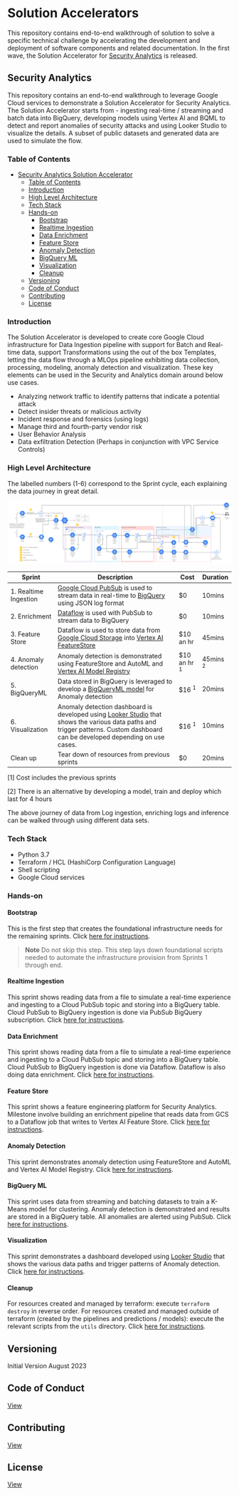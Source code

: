 # Solution Accelerators

This repository contains end-to-end walkthrough of solution to solve a specific technical challenge by accelerating the development and deployment of software components and related documentation. In the first wave, the Solution Accelerator for [Security Analytics](#security-analytics) is released.

## Security Analytics

This repository contains an end-to-end walkthrough to leverage Google Cloud services to demonstrate a Solution Accelerator for Security Analytics. The Solution Accelerator starts from - ingesting real-time / streaming and batch data into BigQuery, developing models using Vertex AI and BQML to detect and report anomalies of security attacks and using Looker Studio to visualize the details. A subset of public datasets and generated data are used to simulate the flow.  

### Table of Contents

- [Security Analytics Solution Accelerator](#security-analytics)
  - [Table of Contents](#table-of-contents)
  - [Introduction](#introduction)
  - [High Level Architecture](#high-level-architecture)
  - [Tech Stack](#tech-stack)
  - [Hands-on](#hands-on)
    - [Bootstrap](#bootstrap)
    - [Realtime Ingestion](#realtime-ingestion)
    - [Data Enrichment](#data-enrichment)
    - [Feature Store](#feature-store)
    - [Anomaly Detection](#anomaly-detection)
    - [BigQuery ML](#bigquery-ml)
    - [Visualization](#visualization)
    - [Cleanup](#cleanup)
  - [Versioning](#versioning)
  - [Code of Conduct](#code-of-conduct)
  - [Contributing](#contributing)
  - [License](#license)

### Introduction

The Solution Accelerator is developed to create core Google Cloud infrastructure for Data Ingestion pipeline with support for Batch and Real-time data, support Transformations using the out of the box Templates, letting the data flow through a MLOps pipeline exhibiting data collection, processing, modeling, anomaly detection and visualization. These key elements can be used in the Security and Analytics domain around below use cases.

- Analyzing network traffic to identify patterns that indicate a potential attack
- Detect insider threats or malicious activity
- Incident response and forensics (using logs)
- Manage third and fourth-party vendor risk
- User Behavior Analysis
- Data exfiltration Detection (Perhaps in conjunction with VPC Service Controls)

### High Level Architecture

The labelled numbers (1-6) correspond to the Sprint cycle, each explaining the data journey in great detail.

![HighLevelFlow](solution-accelerators/security-analytics/images/solacc-highlevel-arch.png)

| Sprint | Description | Cost | Duration |
|---|---|---|---|
| 1. Realtime Ingestion | [Google Cloud PubSub](https://cloud.google.com/pubsub) is used to stream data in real-time to [BigQuery](https://cloud.google.com/bigquery) using JSON log format | $0 | 10mins |
| 2. Enrichment | [Dataflow](https://cloud.google.com/dataflow) is used with PubSub to stream data to BigQuery | $0 | 10mins |
| 3. Feature Store | Dataflow is used to store data from [Google Cloud Storage](https://cloud.google.com/storage) into [Vertex AI FeatureStore](https://cloud.google.com/vertex-ai) | $10 an hr | 45mins |
| 4. Anomaly detection | Anomaly detection is demonstrated using FeatureStore and AutoML and [Vertex AI Model Registry](https://cloud.google.com/vertex-ai/docs/model-registry/introduction) | $10 an hr <sup>1</sup> | 45mins <sup>2</sup> |
| 5. BigQueryML | Data stored in BigQuery is leveraged to develop a [BigQueryML model](https://cloud.google.com/bigquery/docs/bqml-introduction) for Anomaly detection | $16 <sup>1</sup> | 20mins |
| 6. Visualization | Anomaly detection dashboard is developed using [Looker Studio](https://lookerstudio.google.com) that shows the various data paths and trigger patterns. Custom dashboard can be developed depending on use cases. | $16 <sup>1</sup> | 10mins |
| Clean up |  Tear down of resources from previous sprints | $0 | 20mins |

[1] Cost includes the previous sprints

[2] There is an alternative by developing a model, train and deploy which last for 4 hours

The above journey of data from Log ingestion, enriching logs and inference can be walked through using different data sets.

### Tech Stack

- Python 3.7
- Terraform / HCL (HashiCorp Configuration Language)
- Shell scripting
- Google Cloud services

### Hands-on

#### Bootstrap

This is the first step that creates the foundational infrastructure needs for the remaining sprints.
Click [here for instructions](solution-accelerators/security-analytics/src/00_bootstrap/README.md).

> **Note**
> Do not skip this step. This step lays down foundational scripts needed to automate the infrastructure provision from Sprints 1 through end.

#### Realtime Ingestion

This sprint shows reading data from a file to simulate a real-time experience and ingesting to a Cloud PubSub topic and storing into a BigQuery table. Cloud PubSub to BigQuery ingestion is done via PubSub BigQuery subscription.
Click [here for instructions](solution-accelerators/security-analytics/src/01_realtime_ingestion/README.md).

#### Data Enrichment

This sprint shows reading data from a file to simulate a real-time experience and ingesting to a Cloud PubSub topic and storing into a BigQuery table. Cloud PubSub to BigQuery ingestion is done via Dataflow. Dataflow is also doing data enrichment. Click [here for instructions](solution-accelerators/security-analytics/src/02_enrichment_dataflow/README.md).

#### Feature Store

This sprint shows a feature engineering platform for Security Analytics. Milestone involve building an enrichment pipeline that reads data from GCS to a Dataflow job that writes to Vertex AI Feature Store. Click [here for instructions](solution-accelerators/security-analytics/src/03_feature_store/README.md).

#### Anomaly Detection

This sprint demonstrates anomaly detection using FeatureStore and AutoML and Vertex AI Model Registry. Click [here for instructions](solution-accelerators/security-analytics/src/04_anomaly_detection/README.md).

#### BigQuery ML

This sprint uses data from streaming and batching datasets to train a K-Means model for clustering. Anomaly detection is demonstrated and results are stored in a BigQuery table. All anomalies are alerted using PubSub. Click [here for instructions](solution-accelerators/security-analytics/src/05_bqml/README.md).

#### Visualization

This sprint demonstrates a dashboard developed using [Looker Studio](https://lookerstudio.google.com) that shows the various data paths and trigger patterns of Anomaly detection. Click [here for instructions](solution-accelerators/security-analytics/src/06_visualization/README.md).

#### Cleanup

For resources created and managed by terraform: execute `terraform destroy` in reverse order. For resources created and managed outside of terraform (created by the pipelines and predictions / models): execute the relevant scripts from the `utils` directory. Click [here for instructions](solution-accelerators/security-analytics/src/07_cleanup/README.md).

## Versioning

Initial Version August 2023

## Code of Conduct

[View](./CODE_OF_CONDUCT.md)

## Contributing

[View](./CONTRIBUTING.md)

## License

[View](./LICENSE)
